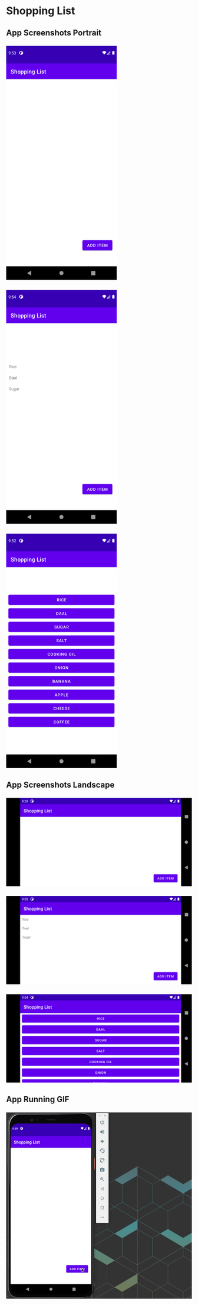 # Shopping List


## App Screenshots Portrait

### <img src="./initial_screen.png" width=300 />

### <img src="./after_add_item.png" width=300 />

### <img src="./add_item.png" width=300 />


## App Screenshots Landscape

### <img src="./initial_screen_land.png" width=600 />

### <img src="./after_add_item_land.png" width=600 />

### <img src="./add_item_land.png" width=600 />


## App Running GIF

### <img src="./shopping_list.gif" width=600 />
